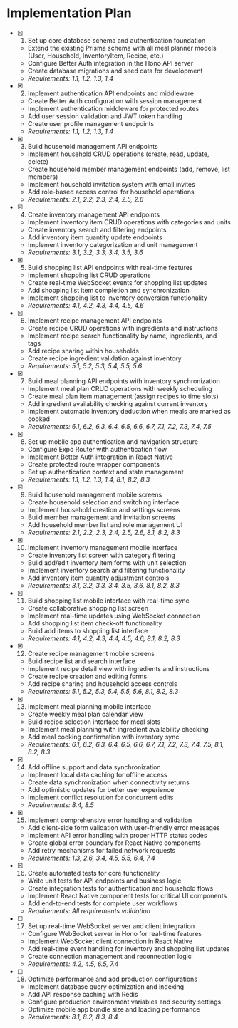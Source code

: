 # Implementation Plan

- [x] 1. Set up core database schema and authentication foundation
  - Extend the existing Prisma schema with all meal planner models (User, Household, InventoryItem, Recipe, etc.)
  - Configure Better Auth integration in the Hono API server
  - Create database migrations and seed data for development
  - _Requirements: 1.1, 1.2, 1.3, 1.4_

- [x] 2. Implement authentication API endpoints and middleware
  - Create Better Auth configuration with session management
  - Implement authentication middleware for protected routes
  - Add user session validation and JWT token handling
  - Create user profile management endpoints
  - _Requirements: 1.1, 1.2, 1.3, 1.4_

- [x] 3. Build household management API endpoints
  - Implement household CRUD operations (create, read, update, delete)
  - Create household member management endpoints (add, remove, list members)
  - Implement household invitation system with email invites
  - Add role-based access control for household operations
  - _Requirements: 2.1, 2.2, 2.3, 2.4, 2.5, 2.6_

- [x] 4. Create inventory management API endpoints
  - Implement inventory item CRUD operations with categories and units
  - Create inventory search and filtering endpoints
  - Add inventory item quantity update endpoints
  - Implement inventory categorization and unit management
  - _Requirements: 3.1, 3.2, 3.3, 3.4, 3.5, 3.6_

- [x] 5. Build shopping list API endpoints with real-time features
  - Implement shopping list CRUD operations
  - Create real-time WebSocket events for shopping list updates
  - Add shopping list item completion and synchronization
  - Implement shopping list to inventory conversion functionality
  - _Requirements: 4.1, 4.2, 4.3, 4.4, 4.5, 4.6_

- [x] 6. Implement recipe management API endpoints
  - Create recipe CRUD operations with ingredients and instructions
  - Implement recipe search functionality by name, ingredients, and tags
  - Add recipe sharing within households
  - Create recipe ingredient validation against inventory
  - _Requirements: 5.1, 5.2, 5.3, 5.4, 5.5, 5.6_

- [x] 7. Build meal planning API endpoints with inventory synchronization
  - Implement meal plan CRUD operations with weekly scheduling
  - Create meal plan item management (assign recipes to time slots)
  - Add ingredient availability checking against current inventory
  - Implement automatic inventory deduction when meals are marked as cooked
  - _Requirements: 6.1, 6.2, 6.3, 6.4, 6.5, 6.6, 6.7, 7.1, 7.2, 7.3, 7.4, 7.5_

- [x] 8. Set up mobile app authentication and navigation structure
  - Configure Expo Router with authentication flow
  - Implement Better Auth integration in React Native
  - Create protected route wrapper components
  - Set up authentication context and state management
  - _Requirements: 1.1, 1.2, 1.3, 1.4, 8.1, 8.2, 8.3_

- [x] 9. Build household management mobile screens
  - Create household selection and switching interface
  - Implement household creation and settings screens
  - Build member management and invitation screens
  - Add household member list and role management UI
  - _Requirements: 2.1, 2.2, 2.3, 2.4, 2.5, 2.6, 8.1, 8.2, 8.3_

- [x] 10. Implement inventory management mobile interface
  - Create inventory list screen with category filtering
  - Build add/edit inventory item forms with unit selection
  - Implement inventory search and filtering functionality
  - Add inventory item quantity adjustment controls
  - _Requirements: 3.1, 3.2, 3.3, 3.4, 3.5, 3.6, 8.1, 8.2, 8.3_

- [x] 11. Build shopping list mobile interface with real-time sync
  - Create collaborative shopping list screen
  - Implement real-time updates using WebSocket connection
  - Add shopping list item check-off functionality
  - Build add items to shopping list interface
  - _Requirements: 4.1, 4.2, 4.3, 4.4, 4.5, 4.6, 8.1, 8.2, 8.3_

- [x] 12. Create recipe management mobile screens
  - Build recipe list and search interface
  - Implement recipe detail view with ingredients and instructions
  - Create recipe creation and editing forms
  - Add recipe sharing and household access controls
  - _Requirements: 5.1, 5.2, 5.3, 5.4, 5.5, 5.6, 8.1, 8.2, 8.3_

- [x] 13. Implement meal planning mobile interface
  - Create weekly meal plan calendar view
  - Build recipe selection interface for meal slots
  - Implement meal planning with ingredient availability checking
  - Add meal cooking confirmation with inventory sync
  - _Requirements: 6.1, 6.2, 6.3, 6.4, 6.5, 6.6, 6.7, 7.1, 7.2, 7.3, 7.4, 7.5, 8.1, 8.2, 8.3_

- [x] 14. Add offline support and data synchronization
  - Implement local data caching for offline access
  - Create data synchronization when connectivity returns
  - Add optimistic updates for better user experience
  - Implement conflict resolution for concurrent edits
  - _Requirements: 8.4, 8.5_

- [x] 15. Implement comprehensive error handling and validation
  - Add client-side form validation with user-friendly error messages
  - Implement API error handling with proper HTTP status codes
  - Create global error boundary for React Native components
  - Add retry mechanisms for failed network requests
  - _Requirements: 1.3, 2.6, 3.4, 4.5, 5.5, 6.4, 7.4_

- [x] 16. Create automated tests for core functionality
  - Write unit tests for API endpoints and business logic
  - Create integration tests for authentication and household flows
  - Implement React Native component tests for critical UI components
  - Add end-to-end tests for complete user workflows
  - _Requirements: All requirements validation_

- [ ] 17. Set up real-time WebSocket server and client integration
  - Configure WebSocket server in Hono for real-time features
  - Implement WebSocket client connection in React Native
  - Add real-time event handling for inventory and shopping list updates
  - Create connection management and reconnection logic
  - _Requirements: 4.2, 4.5, 6.5, 7.4_

- [ ] 18. Optimize performance and add production configurations
  - Implement database query optimization and indexing
  - Add API response caching with Redis
  - Configure production environment variables and security settings
  - Optimize mobile app bundle size and loading performance
  - _Requirements: 8.1, 8.2, 8.3, 8.4_
